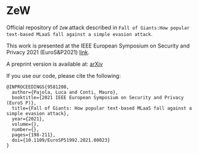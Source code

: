 # ZeW

Official repository of ``ZeW`` attack described in ``Fall of Giants:How popular text-based MLaaS fall against a simple evasion attack``.


This work is presented at the IEEE European Symposium on Security and Privacy 2021 (EuroS&P2021) [link](https://ieeexplore.ieee.org/document/9581208).


A preprint version is available at: [arXiv](https://arxiv.org/abs/2104.05996)

If you use our code, please cite the following:

```
@INPROCEEDINGS{9581208,
  author={Pajola, Luca and Conti, Mauro},
  booktitle={2021 IEEE European Symposium on Security and Privacy (EuroS P)}, 
  title={Fall of Giants: How popular text-based MLaaS fall against a simple evasion attack}, 
  year={2021},
  volume={},
  number={},
  pages={198-211},
  doi={10.1109/EuroSP51992.2021.00023}
}
```
